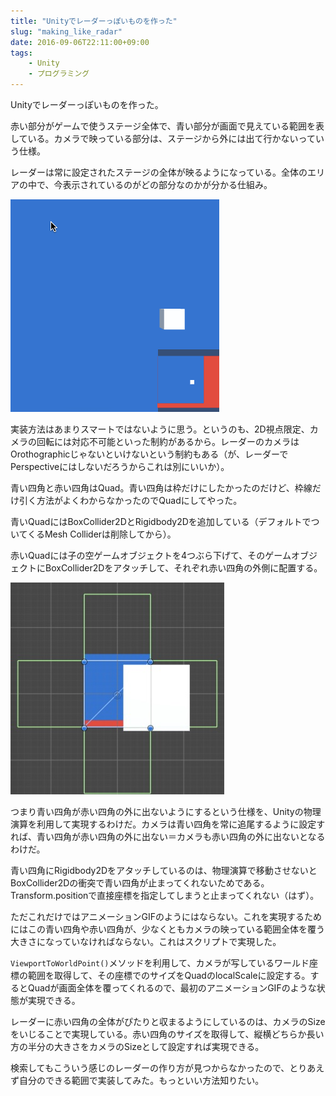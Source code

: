 ```yaml
---
title: "Unityでレーダーっぽいものを作った"
slug: "making_like_radar"
date: 2016-09-06T22:11:00+09:00
tags:
    - Unity
    - プログラミング
---
```


Unityでレーダーっぽいものを作った。

赤い部分がゲームで使うステージ全体で、青い部分が画面で見えている範囲を表している。カメラで映っている部分は、ステージから外には出て行かないっていう仕様。

<!--more-->

レーダーは常に設定されたステージの全体が映るようになっている。全体のエリアの中で、今表示されているのがどの部分なのかが分かる仕組み。

![レーダーっぽいもの](dec3b7156bdeb2af3df29ec20f57f568.gif)

実装方法はあまりスマートではないように思う。というのも、2D視点限定、カメラの回転には対応不可能といった制約があるから。レーダーのカメラはOrothographicじゃないといけないという制約もある（が、レーダーでPerspectiveにはしないだろうからこれは別にいいか）。

青い四角と赤い四角はQuad。青い四角は枠だけにしたかったのだけど、枠線だけ引く方法がよくわからなかったのでQuadにしてやった。

青いQuadにはBoxCollider2DとRigidbody2Dを追加している（デフォルトでついてくるMesh Colliderは削除してから）。

赤いQuadには子の空ゲームオブジェクトを4つぶら下げて、そのゲームオブジェクトにBoxCollider2Dをアタッチして、それぞれ赤い四角の外側に配置する。

![ステージの状態](d610c7274eb0ee2baba82a1dbc5ccbb1.jpg)

つまり青い四角が赤い四角の外に出ないようにするという仕様を、Unityの物理演算を利用して実現するわけだ。カメラは青い四角を常に追尾するように設定すれば、青い四角が赤い四角の外に出ない＝カメラも赤い四角の外に出ないとなるわけだ。

青い四角にRigidbody2Dをアタッチしているのは、物理演算で移動させないとBoxCollider2Dの衝突で青い四角が止まってくれないためである。Transform.positionで直接座標を指定してしまうと止まってくれない（はず）。

ただこれだけではアニメーションGIFのようにはならない。これを実現するためにはこの青い四角や赤い四角が、少なくともカメラの映っている範囲全体を覆う大きさになっていなければならない。これはスクリプトで実現した。

`ViewportToWorldPoint()`メソッドを利用して、カメラが写しているワールド座標の範囲を取得して、その座標でのサイズをQuadのlocalScaleに設定する。するとQuadが画面全体を覆ってくれるので、最初のアニメーションGIFのような状態が実現できる。

レーダーに赤い四角の全体がぴたりと収まるようにしているのは、カメラのSizeをいじることで実現している。赤い四角のサイズを取得して、縦横どちらか長い方の半分の大きさをカメラのSizeとして設定すれば実現できる。

検索してもこういう感じのレーダーの作り方が見つからなかったので、とりあえず自分のできる範囲で実装してみた。もっといい方法知りたい。